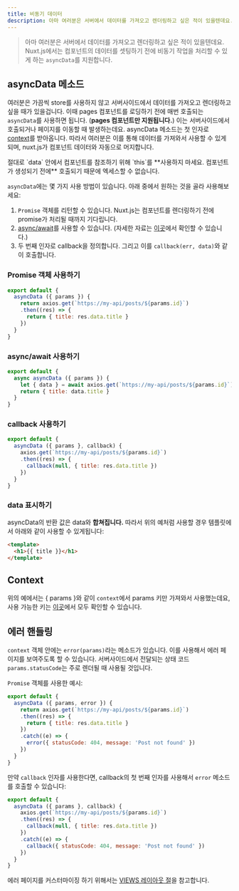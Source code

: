 ```yaml
---
title: 비동기 데이터
description: 아마 여러분은 서버에서 데이터를 가져오고 렌더링하고 싶은 적이 있을텐데요. Nuxt.js에서는 컴포넌트의 데이터를 셋팅하기 전에 비동기 작업을 처리할 수 있게 하는 `asyncData`를 지원합니다.
---
```


> 아마 여러분은 서버에서 데이터를 가져오고 렌더링하고 싶은 적이 있을텐데요. Nuxt.js에서는 컴포넌트의 데이터를 셋팅하기 전에 비동기 작업을 처리할 수 있게 하는 `asyncData`를 지원합니다.

## asyncData 메소드

여러분은 가끔씩 store를 사용하지 않고 서버사이드에서 데이터를 가져오고 렌더링하고 싶을 때가 있을겁니다.
이때 pages 컴포넌트를 로딩하기 전에 매번 호출되는 `asyncData`를 사용하면 됩니다. (**pages 컴포넌트만 지원됩니다.**)
이는 서버사이드에서 호출되거나 페이지를 이동할 때 발생하는데요.
asyncData 메소드는 첫 인자로 [context](/api#context)를 받아옵니다. 따라서 여러분은 이를 통해 데이터를 가져와서 사용할 수 있게되며, nuxt.js가 컴포넌트 데이터와 자동으로 머지합니다.

<div class="Alert Alert--orange">절대로 `data` 안에서 컴포넌트를 참조하기 위해 `this`를 **사용하지 마세요. 컴포넌트가 생성되기 전에** 호출되기 때문에 엑세스할 수 없습니다.</div>

`asyncData`에는 몇 가지 사용 방법이 있습니다. 아래 중에서 원하는 것을 골라 사용해보세요:

1. `Promise` 객체를 리턴할 수 있습니다. Nuxt.js는 컴포넌트를 렌더링하기 전에 promise가 처리될 때까지 기다립니다.
2. [async/await](https://github.com/lukehoban/ecmascript-asyncawait)를 사용할 수 있습니다. (자세한 자료는 [이곳](https://zeit.co/blog/async-and-await)에서 확인할 수 있습니다.)
3. 두 번째 인자로 callback을 정의합니다. 그리고 이를 `callback(err, data)`와 같이 호출합니다.

### Promise 객체 사용하기
```js
export default {
  asyncData ({ params }) {
    return axios.get(`https://my-api/posts/${params.id}`)
    .then((res) => {
      return { title: res.data.title }
    })
  }
}
```

### async/await 사용하기
```js
export default {
  async asyncData ({ params }) {
    let { data } = await axios.get(`https://my-api/posts/${params.id}`)
    return { title: data.title }
  }
}
```

### callback 사용하기
```js
export default {
  asyncData ({ params }, callback) {
    axios.get(`https://my-api/posts/${params.id}`)
    .then((res) => {
      callback(null, { title: res.data.title })
    })
  }
}
```

### data 표시하기

asyncData의 반환 값은 data와 **합쳐집니다.** 따라서 위의 예처럼 사용할 경우 템플릿에서 아래와 같이 사용할 수 있게됩니다:

```html
<template>
  <h1>{{ title }}</h1>
</template>
```

## Context

위의 예에서는 { params }와 같이 `context`에서 params 키만 가져와서 사용했는데요, 사용 가능한 키는 [이곳](/api)에서 모두 확인할 수 있습니다.

## 에러 핸들링

`context` 객체 안에는 `error(params)`라는 메소드가 있습니다. 이를 사용해서 에러 페이지를 보여주도록 할 수 있습니다. 서버사이드에서 전달되는 상태 코드 `params.statusCode`는 주로 렌더될 때 사용될 것입니다.

`Promise` 객체를 사용한 예시:
```js
export default {
  asyncData ({ params, error }) {
    return axios.get(`https://my-api/posts/${params.id}`)
    .then((res) => {
      return { title: res.data.title }
    })
    .catch((e) => {
      error({ statusCode: 404, message: 'Post not found' })
    })
  }
}
```

만약 `callback` 인자를 사용한다면, callback의 첫 번째 인자를 사용해서 `error` 메소드를 호출할 수 있습니다:
```js
export default {
  asyncData ({ params }, callback) {
    axios.get(`https://my-api/posts/${params.id}`)
    .then((res) => {
      callback(null, { title: res.data.title })
    })
    .catch((e) => {
      callback({ statusCode: 404, message: 'Post not found' })
    })
  }
}
```

에러 페이지를 커스터마이징 하기 위해서는 [VIEWS 레이아웃 절](/guide/views#layouts)을 참고합니다.
